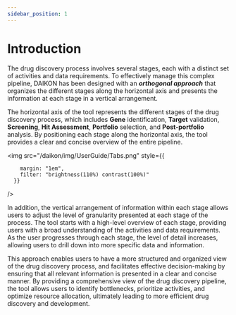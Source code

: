 ```yaml
---
sidebar_position: 1
---
```

# Introduction

The drug discovery process involves several stages, each with a distinct set of activities and data requirements. To effectively manage this complex pipeline, DAIKON has been designed with an **_orthogonal approach_** that organizes the different stages along the horizontal axis and presents the information at each stage in a vertical arrangement.

The horizontal axis of the tool represents the different stages of the drug discovery process, which includes **Gene** identification, **Target** validation, **Screening**, **Hit Assessment**, **Portfolio** selection, and **Post-portfolio** analysis. By positioning each stage along the horizontal axis, the tool provides a clear and concise overview of the entire pipeline.

<img
src="/daikon/img/UserGuide/Tabs.png"
style={{
        
        margin: "1em",
        filter: "brightness(110%) contrast(100%)"
      }}
/>

In addition, the vertical arrangement of information within each stage allows users to adjust the level of granularity presented at each stage of the process. The tool starts with a high-level overview of each stage, providing users with a broad understanding of the activities and data requirements. As the user progresses through each stage, the level of detail increases, allowing users to drill down into more specific data and information.

This approach enables users to have a more structured and organized view of the drug discovery process, and facilitates effective decision-making by ensuring that all relevant information is presented in a clear and concise manner. By providing a comprehensive view of the drug discovery pipeline, the tool allows users to identify bottlenecks, prioritize activities, and optimize resource allocation, ultimately leading to more efficient drug discovery and development.
